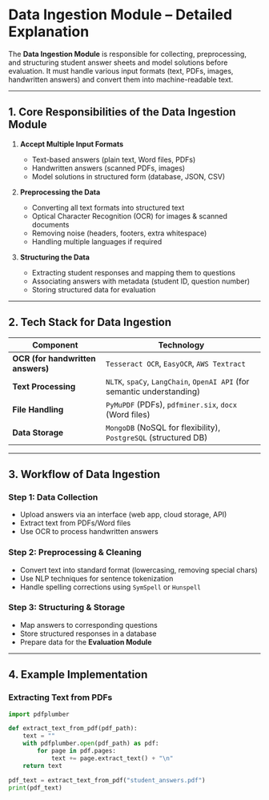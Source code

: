 # **Data Ingestion Module – Detailed Explanation**  

The **Data Ingestion Module** is responsible for collecting, preprocessing, and structuring student answer sheets and model solutions before evaluation. It must handle various input formats (text, PDFs, images, handwritten answers) and convert them into machine-readable text.

---

## **1. Core Responsibilities of the Data Ingestion Module**
1. **Accept Multiple Input Formats**  
   - Text-based answers (plain text, Word files, PDFs)  
   - Handwritten answers (scanned PDFs, images)  
   - Model solutions in structured form (database, JSON, CSV)  

2. **Preprocessing the Data**  
   - Converting all text formats into structured text  
   - Optical Character Recognition (OCR) for images & scanned documents  
   - Removing noise (headers, footers, extra whitespace)  
   - Handling multiple languages if required  

3. **Structuring the Data**  
   - Extracting student responses and mapping them to questions  
   - Associating answers with metadata (student ID, question number)  
   - Storing structured data for evaluation  

---

## **2. Tech Stack for Data Ingestion**
| Component | Technology |
|-----------|------------|
| **OCR (for handwritten answers)** | `Tesseract OCR`, `EasyOCR`, `AWS Textract` |
| **Text Processing** | `NLTK`, `spaCy`, `LangChain`, `OpenAI API` (for semantic understanding) |
| **File Handling** | `PyMuPDF` (PDFs), `pdfminer.six`, `docx` (Word files) |
| **Data Storage** | `MongoDB` (NoSQL for flexibility), `PostgreSQL` (structured DB) |

---

## **3. Workflow of Data Ingestion**
### **Step 1: Data Collection**
- Upload answers via an interface (web app, cloud storage, API)  
- Extract text from PDFs/Word files  
- Use OCR to process handwritten answers  

### **Step 2: Preprocessing & Cleaning**
- Convert text into standard format (lowercasing, removing special chars)  
- Use NLP techniques for sentence tokenization  
- Handle spelling corrections using `SymSpell` or `Hunspell`  

### **Step 3: Structuring & Storage**
- Map answers to corresponding questions  
- Store structured responses in a database  
- Prepare data for the **Evaluation Module**  

---

## **4. Example Implementation**
### **Extracting Text from PDFs**
```python
import pdfplumber

def extract_text_from_pdf(pdf_path):
    text = ""
    with pdfplumber.open(pdf_path) as pdf:
        for page in pdf.pages:
            text += page.extract_text() + "\n"
    return text

pdf_text = extract_text_from_pdf("student_answers.pdf")
print(pdf_text)
